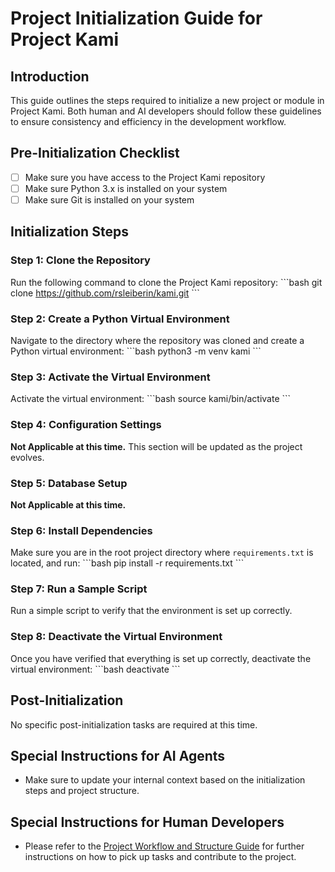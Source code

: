 # Project Initialization Guide for Project Kami

## Introduction
This guide outlines the steps required to initialize a new project or module in Project Kami. Both human and AI developers should follow these guidelines to ensure consistency and efficiency in the development workflow.

## Pre-Initialization Checklist
- [ ] Make sure you have access to the Project Kami repository
- [ ] Make sure Python 3.x is installed on your system
- [ ] Make sure Git is installed on your system

## Initialization Steps

### Step 1: Clone the Repository
Run the following command to clone the Project Kami repository:
\`\`\`bash
git clone https://github.com/rsleiberin/kami.git
\`\`\`

### Step 2: Create a Python Virtual Environment
Navigate to the directory where the repository was cloned and create a Python virtual environment:
\`\`\`bash
python3 -m venv kami
\`\`\`

### Step 3: Activate the Virtual Environment
Activate the virtual environment:
\`\`\`bash
source kami/bin/activate
\`\`\`

### Step 4: Configuration Settings
**Not Applicable at this time.**
This section will be updated as the project evolves.

### Step 5: Database Setup
**Not Applicable at this time.**

### Step 6: Install Dependencies
Make sure you are in the root project directory where `requirements.txt` is located, and run:
\`\`\`bash
pip install -r requirements.txt
\`\`\`

### Step 7: Run a Sample Script
Run a simple script to verify that the environment is set up correctly.

### Step 8: Deactivate the Virtual Environment
Once you have verified that everything is set up correctly, deactivate the virtual environment:
\`\`\`bash
deactivate
\`\`\`

## Post-Initialization
No specific post-initialization tasks are required at this time.

## Special Instructions for AI Agents
- Make sure to update your internal context based on the initialization steps and project structure.

## Special Instructions for Human Developers
- Please refer to the [Project Workflow and Structure Guide](./project_workflow_and_structure.md) for further instructions on how to pick up tasks and contribute to the project.
